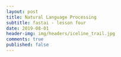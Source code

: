 ```yaml
---
layout: post
title: Natural Language Processing
subtitle: fastai - lesson four
date: 2019-08-01
header-img: img/headers/iceline_trail.jpg
comments: true
published: false
---
```

